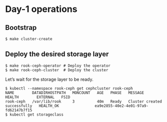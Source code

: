 # Day-1 operations

## Bootstrap

```console
$ make cluster-create
```

## Deploy the desired storage layer

```console
$ make rook-ceph-operator # Deploy the operator
$ make rook-ceph-cluster  # Deploy the cluster
```

Let’s wait for the storage layer to be ready.

```console
$ kubectl --namespace rook-ceph get cephcluster rook-ceph
NAME        DATADIRHOSTPATH   MONCOUNT   AGE   PHASE   MESSAGE                        HEALTH        EXTERNAL   FSID
rook-ceph   /var/lib/rook     3          40m   Ready   Cluster created successfully   HEALTH_OK                ea9e2855-40e2-4e01-97a9-fd62147b7f15
$ kubectl get storageclass
```
